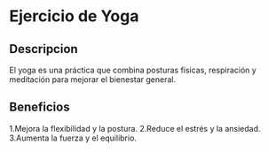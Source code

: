 # Ejercicio de Yoga

## Descripcion
El yoga es una práctica que combina posturas físicas, respiración y meditación para mejorar el bienestar general.

## Beneficios
1.Mejora la flexibilidad y la postura.
2.Reduce el estrés y la ansiedad.
3.Aumenta la fuerza y el equilibrio.
